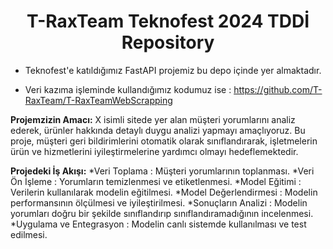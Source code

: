 <h1 align = 'Center'>T-RaxTeam Teknofest 2024 TDDİ Repository</h1>

* Teknofest'e katıldığımız FastAPI projemiz bu depo içinde yer almaktadır.

* Veri kazıma işleminde kullandığımız kodumuz ise : https://github.com/T-RaxTeam/T-RaxTeamWebScrapping

**Projemzizin Amacı:** X isimli sitede yer alan müşteri yorumlarını analiz ederek, ürünler hakkında detaylı duygu analizi yapmayı amaçlıyoruz. Bu proje, müşteri geri bildirimlerini otomatik olarak sınıflandırarak, işletmelerin ürün ve hizmetlerini iyileştirmelerine yardımcı olmayı hedeflemektedir.

**Projedeki İş Akışı:**
*Veri Toplama : Müşteri yorumlarının toplanması.
*Veri Ön İşleme : Yorumların temizlenmesi ve etiketlenmesi.
*Model Eğitimi : Verilerin kullanılarak modelin eğitilmesi.
*Model Değerlendirmesi : Modelin performansının ölçülmesi ve iyileştirilmesi.
*Sonuçların Analizi : Modelin yorumları doğru bir şekilde sınıflandırıp sınıflandıramadığının incelenmesi.
*Uygulama ve Entegrasyon : Modelin canlı sistemde kullanılması ve test edilmesi.



